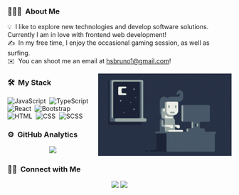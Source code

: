 <!-- ## 👋 &nbsp;Hey there! I'm Bruno -->

### 👨🏻‍💻 &nbsp;About Me

💡 &nbsp;I like to explore new technologies and develop software solutions. Currently I am in love with frontend web development!\
✍️ &nbsp;In my free time, I enjoy the occasional gaming session, as well as surfing.\
✉️ &nbsp;You can shoot me an email at hsbruno1@gmail.com!

<img alt="Night Coding" src="https://raw.githubusercontent.com/AVS1508/AVS1508/master/assets/Night-Coding.gif" align="right"/>

### 🛠 &nbsp;My Stack

![JavaScript](https://img.icons8.com/color/48/000000/javascript--v1.png)&nbsp;
![TypeScript](https://img.icons8.com/color/48/000000/typescript.png)&nbsp;
![React](https://img.icons8.com/officel/48/000000/react.png)&nbsp;
![Bootstrap](https://img.icons8.com/color/48/000000/bootstrap.png)\
![HTML](https://img.icons8.com/color/48/000000/html-5--v1.png)&nbsp;
![CSS](https://img.icons8.com/color/48/000000/css3.png)&nbsp;
![SCSS](https://img.icons8.com/color/48/000000/sass.png)&nbsp;

### ⚙️ &nbsp;GitHub Analytics

<p align="center">
<a href="https://github.com/humbruno">
  <img height="180em" src="https://github-readme-stats.vercel.app/api/top-langs/?username=humbruno&layout=compact&theme=dracula"/>
</a>
</p>

### 🤝🏻 &nbsp;Connect with Me

<p align="center">
<a href="https://www.linkedin.com/in/hsbruno/"><img src="https://img.icons8.com/external-justicon-flat-justicon/64/000000/external-linkedin-social-media-justicon-flat-justicon.png"/></a>
<a href="hsbruno1@gmail.com"><img src="https://img.icons8.com/external-kiranshastry-lineal-color-kiranshastry/64/000000/external-email-business-kiranshastry-lineal-color-kiranshastry.png"/></a>
</p>
